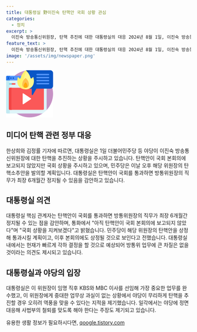 ```yaml
---
title: 대통령실 野이진숙 탄핵안 국회 상황 관심
categories:
  - 정치
excerpt: >
  이진숙 방송통신위원장, 탄핵 추진에 대한 대통령실의 대응 2024년 8월 1일, 이진숙 방송통신위원장에 대한 탄핵 추진으로 국회 상황이 긴장되고 있다. 이에 대통령실은 국회 상황을 주시하고 있으며, 민주당은 탄핵 소추안을 발의할 예정이다. 이에 관한 표결은 24시간 이내에 이루어질 것으로 예상되며, 이에 따라 방통위원장의 직무가 최장 6개월간 정지될 수 있다는 우려가 나타나고 있다. 또한, 대통령실 내에서는 헌재의 결정을 기다려야 할 것으로 예상되지만, 야당의 탄핵 추진이 역풍을 일으킬 수 있다는 지적도 나오고 있다.
feature_text: >
  이진숙 방송통신위원장, 탄핵 추진에 대한 대통령실의 대응 2024년 8월 1일, 이진숙 방송통신위원장에 대한 탄핵 추진으로 국회 상황이 긴장되고 있다. 이에 대통령실은 국회 상황을 주시하고 있으며, 민주당은 탄핵 소추안을 발의할 예정이다. 이에 관한 표결은 24시간 이내에 이루어질 것으로 예상되며, 이에 따라 방통위원장의 직무가 최장 6개월간 정지될 수 있다는 우려가 나타나고 있다. 또한, 대통령실 내에서는 헌재의 결정을 기다려야 할 것으로 예상되지만, 야당의 탄핵 추진이 역풍을 일으킬 수 있다는 지적도 나오고 있다.
image: '/assets/img/newspaper.png'
---
```


<p><img src="/assets/img/news.png" alt="rentncar 속보" /></p>

<h2>미디어 탄핵 관련 정부 대응</h2>

<p data-ke-size="size16">한상희와 김정률 기자에 따르면, 대통령실은 1일 더불어민주당 등 야당이 이진숙 방송통신위원장에 대한 탄핵을 추진하는 상황을 주시하고 있습니다. 탄핵안이 국회 본회의에 보고되지 않았지만 국회 상황을 주시하고 있으며, 민주당은 이날 오후 해당 위원장의 탄핵소추안을 발의할 계획입니다. 대통령실은 탄핵안이 국회를 통과하면 방통위원장의 직무가 최장 6개월간 정지될 수 있음을 감안하고 있습니다.</p>

<h2>대통령실 의견</h2>

<p data-ke-size="size16">대통령실 핵심 관계자는 탄핵안이 국회를 통과하면 방통위원장의 직무가 최장 6개월간 정지될 수 있는 점을 감안하며, 통화에서 "아직 탄핵안이 국회 본회의에 보고되지 않았다"며 "국회 상황을 지켜보겠다"고 밝혔습니다. 민주당이 해당 위원장의 탄핵안을 상정해 통과시킬 계획이고, 이후 본회의에도 상정될 것으로 보인다고 전했습니다. 대통령실 내에서는 헌재가 빠르게 각하 결정을 할 것으로 예상되어 방통위 업무에 큰 차질은 없을 것이라는 의견도 제시되고 있습니다.</p>

<h2>대통령실과 야당의 입장</h2>

<p data-ke-size="size16">대통령실은 이 위원장이 임명 직후 KBS와 MBC 이사를 선임해 가장 중요한 업무를 완수했고, 이 위원장에게 중대한 업무상 과실이 없는 상황에서 야당이 무리하게 탄핵을 추진할 경우 오히려 역풍을 맞을 수 있다는 지적을 제기했습니다. 일각에서는 야당에 정면대응해 사법부의 철퇴를 맞도록 해야 한다는 주장도 제기되고 있습니다.</p>
유용한 생활 정보가 필요하시다면, <a href="https://qoogle.tistory.com" rel="dofollow">qoogle.tistory.com</a>


